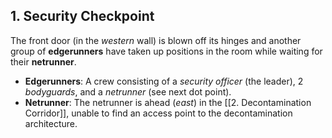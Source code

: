 ## 1. Security Checkpoint

The front door (in the *western* wall) is blown off its hinges and another group of **edgerunners** have taken up positions in the room while waiting for their **netrunner**.

- **Edgerunners**: A crew consisting of a *security officer* (the leader), 2 *bodyguards*, and a *netrunner* (see next dot point).
- **Netrunner**: The netrunner is ahead (*east*) in the [[2. Decontamination Corridor]], unable to find an access point to the decontamination architecture.